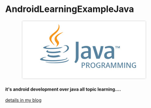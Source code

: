 # AndroidLearningExampleJava

<p align="center">
<img src="https://github.com/rdnasim/AndroidLearningExampleJava/blob/master/src/Assets/javalogo_assets.jpg">
</p>

#### it's android development over java all topic learning....

[details in my blog](www.rdnasim.wordpress.com)
